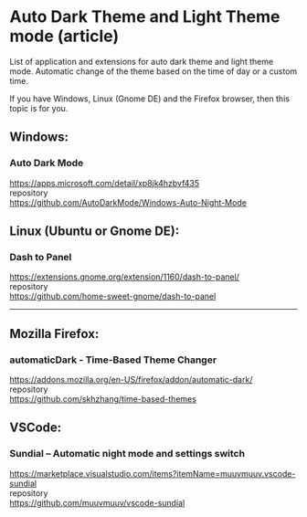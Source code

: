 # Auto Dark Theme and Light Theme mode (article)

List of application and extensions for auto dark theme and light theme mode. Automatic change of the theme based on the time of day or a custom time.

If you have Windows, Linux (Gnome DE) and the Firefox browser, then this topic is for you.

## Windows:
### Auto Dark Mode
https://apps.microsoft.com/detail/xp8jk4hzbvf435  
repository  
https://github.com/AutoDarkMode/Windows-Auto-Night-Mode  

## Linux (Ubuntu or Gnome DE):
### Dash to Panel  
https://extensions.gnome.org/extension/1160/dash-to-panel/  
repository  
https://github.com/home-sweet-gnome/dash-to-panel  

---
  
## Mozilla Firefox:
### automaticDark - Time-Based Theme Changer
https://addons.mozilla.org/en-US/firefox/addon/automatic-dark/  
repository  
https://github.com/skhzhang/time-based-themes  

## VSCode:
### Sundial – Automatic night mode and settings switch
https://marketplace.visualstudio.com/items?itemName=muuvmuuv.vscode-sundial  
repository  
https://github.com/muuvmuuv/vscode-sundial  
